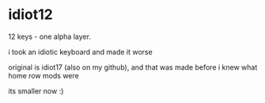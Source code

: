 # idiot12
12 keys - one alpha layer. 

i took an idiotic keyboard and made it worse

original is idiot17 (also on my github), and that was made before i knew what home row mods were

its smaller now :)
